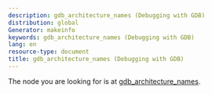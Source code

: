 ```yaml
---
description: gdb_architecture_names (Debugging with GDB)
distribution: global
Generator: makeinfo
keywords: gdb_architecture_names (Debugging with GDB)
lang: en
resource-type: document
title: gdb_architecture_names (Debugging with GDB)
---
```

The node you are looking for is at [gdb_architecture_names](Basic-Python.html#gdb_005farchitecture_005fnames).
